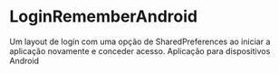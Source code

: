 # LoginRememberAndroid
Um layout de login com uma opção de SharedPreferences ao iniciar a aplicação novamente e conceder acesso. Aplicação para dispositivos Android
